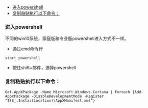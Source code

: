 
<!-- TOC -->

- [进入powershell](#进入powershell)
- [复制粘贴执行以下命令：](#复制粘贴执行以下命令)

<!-- /TOC -->
### 进入powershell

不同的win10系统，家庭版和专业版powershell进入方式不一样。

- 通过cmd命令行 

```
start powershell
```

- 按住shift+邮件，选择powershell

### 复制粘贴执行以下命令：

```
Get-AppXPackage -Name Microsoft.Windows.Cortana | Foreach {Add-AppxPackage -DisableDevelopmentMode -Register "$($_.InstallLocation)\AppXManifest.xml"}

```
